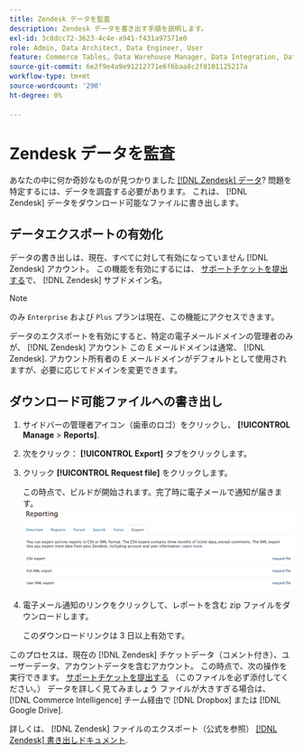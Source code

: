 ```yaml
---
title: Zendesk データを監査
description: Zendesk データを書き出す手順を説明します。
exl-id: 3c8dcc72-3623-4c4e-a941-f431a97571e0
role: Admin, Data Architect, Data Engineer, User
feature: Commerce Tables, Data Warehouse Manager, Data Integration, Data Import/Export
source-git-commit: 6e2f9e4a9e91212771e6f6baa8c2f8101125217a
workflow-type: tm+mt
source-wordcount: '290'
ht-degree: 0%

---
```


# Zendesk データを監査

あなたの中に何か奇妙なものが見つかりました [[!DNL Zendesk] データ](../integrations/exp-zendesk-data.md)? 問題を特定するには、データを調査する必要があります。 これは、 [!DNL Zendesk] データをダウンロード可能なファイルに書き出します。

## データエクスポートの有効化

データの書き出しは、現在、すべてに対して有効になっていません [!DNL Zendesk] アカウント。 この機能を有効にするには、 [サポートチケットを提出する](https://experienceleague.adobe.com/docs/commerce-knowledge-base/kb/troubleshooting/miscellaneous/mbi-service-policies.html)で、 [!DNL Zendesk] サブドメイン名。

>[!NOTE]
>
>のみ `Enterprise` および `Plus` プランは現在、この機能にアクセスできます。

データのエクスポートを有効にすると、特定の電子メールドメインの管理者のみが、 [!DNL Zendesk] アカウント この E メールドメインは通常、 [!DNL Zendesk]. アカウント所有者の E メールドメインがデフォルトとして使用されますが、必要に応じてドメインを変更できます。

## ダウンロード可能ファイルへの書き出し

1. サイドバーの管理者アイコン（歯車のロゴ）をクリックし、 **[!UICONTROL Manage** > **Reports]**.
1. 次をクリック： **[!UICONTROL Export]** タブをクリックします。
1. クリック **[!UICONTROL Request file]** をクリックします。

   この時点で、ビルドが開始されます。完了時に電子メールで通知が届きます。
   ![reports_export_new.png](../../../assets/reports_export_new.png)

1. 電子メール通知のリンクをクリックして、レポートを含む zip ファイルをダウンロードします。

   このダウンロードリンクは 3 日以上有効です。

このプロセスは、現在の [!DNL Zendesk] チケットデータ（コメント付き）、ユーザーデータ、アカウントデータを含むアカウント。 この時点で、次の操作を実行できます。 [サポートチケットを提出する](https://experienceleague.adobe.com/docs/commerce-knowledge-base/kb/troubleshooting/miscellaneous/mbi-service-policies.html) （このファイルを必ず添付してください。） データを詳しく見てみましょう ファイルが大きすぎる場合は、 [!DNL Commerce Intelligence] チーム経由で [!DNL Dropbox] または [!DNL Google Drive].

詳しくは、 [!DNL Zendesk] ファイルのエクスポート（公式を参照） [[!DNL Zendesk] 書き出しドキュメント](https://support.zendesk.com/hc/en-us/articles/4408886165402-Exporting-data-to-a-JSON-CSV-or-XML-file).
